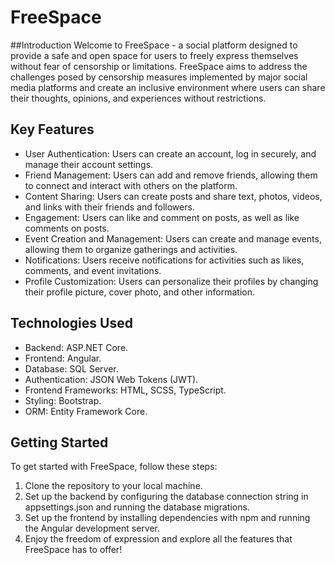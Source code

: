 # FreeSpace
##Introduction
Welcome to FreeSpace - a social platform designed to provide a safe and open space for users to freely express themselves without fear of censorship or limitations. FreeSpace aims to address the challenges posed by censorship measures implemented by major social media platforms and create an inclusive environment where users can share their thoughts, opinions, and experiences without restrictions.

## Key Features
* User Authentication: Users can create an account, log in securely, and manage their account settings.
* Friend Management: Users can add and remove friends, allowing them to connect and interact with others on the platform.
* Content Sharing: Users can create posts and share text, photos, videos, and links with their friends and followers.
* Engagement: Users can like and comment on posts, as well as like comments on posts.
* Event Creation and Management: Users can create and manage events, allowing them to organize gatherings and activities.
* Notifications: Users receive notifications for activities such as likes, comments, and event invitations.
* Profile Customization: Users can personalize their profiles by changing their profile picture, cover photo, and other information.

## Technologies Used
* Backend: ASP.NET Core.
* Frontend: Angular.
* Database: SQL Server.
* Authentication: JSON Web Tokens (JWT).
* Frontend Frameworks: HTML, SCSS, TypeScript.
* Styling: Bootstrap.
* ORM: Entity Framework Core.

## Getting Started
To get started with FreeSpace, follow these steps:

1. Clone the repository to your local machine.
2. Set up the backend by configuring the database connection string in appsettings.json and running the database migrations.
3. Set up the frontend by installing dependencies with npm and running the Angular development server.
4. Enjoy the freedom of expression and explore all the features that FreeSpace has to offer!
 

 
